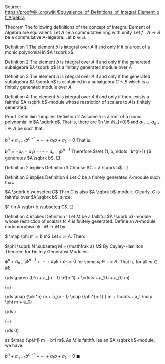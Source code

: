 # 

Source: https://proofwiki.org/wiki/Equivalence_of_Definitions_of_Integral_Element_of_Algebra



Theorem
The following definitions of the concept of Integral Element of Algebra are equivalent:
Let $A$ be a commutative ring with unity.
Let $f : A \to B$ be a commutative $A$-algebra.
Let $b\in B$.


Definition 1
The element $b$ is integral over $A$ if and only if it is a root of a monic polynomial in $A \sqbrk x$.

Definition 2
The element $b$ is integral over $A$ if and only if the generated subalgebra $A \sqbrk b$ is a finitely generated module over $A$.

Definition 3
The element $b$ is integral over $A$ if and only if the generated subalgebra $A \sqbrk b$ is contained in a subalgebra $C \le B$ which is a finitely generated module over $A$.

Definition 4
The element $b$ is integral over $A$ if and only if there exists a faithful $A \sqbrk b$-module whose restriction of scalars to $A$ is finitely generated.


Proof
Definition 1 implies Definition 2
Assume $b$ is a root of a monic polynomial in $A \sqbrk x$.
That is, there are $n \in \N_{>0}$ and $a_1, \ldots , a_{n-1} \in A$ be such that:

$b^n + a_{n - 1} b^{n-1} + \cdots + a_1 b + a_0 = 0$
That is:

$b^n = - a_0 - a_1 b - \cdots - a_{n-1} b^{n-1}$
Therefore $\set {1, b, \ldots , b^{n-1} }$ generates $A \sqbrk b$.
$\Box$

Definition 2 implies Definition 3
Choose $C = A \sqbrk b$.
$\Box$

Definition 3 implies Definition 4
Let $C$ be a finitely generated $A$-module such that:

$A \sqbrk b \subseteq C$
Then $C$ is also $A \sqbrk b$-module.
Clearly, $C$ is faithful over $A \sqbrk b$, since:

$1 \in A \sqbrk b \subseteq C$.
$\Box$

Definition 4 implies Definition 1
Let $M$ be a faithful $A \sqbrk b$-module whose restriction of scalars to $A$ is finitely generated.
Define an $A$-module endomorphism $\phi : M \to M$ by:

$ \map \phi m := b m$
Let $\mathfrak a := A$.
Then:

$\phi \sqbrk M \subseteq M = {\mathfrak a} M$
By Cayley-Hamilton Theorem for Finitely Generated Modules:

$\phi^n + a_{n - 1} \phi^{n-1} + \cdots + a_1 \phi + a_0 = 0$
for some $a_i \in {\mathfrak a} = A$.
That is, for all $m \in M$:














\(\ds \paren {b^n + a_{n - 1} b^{n-1} + \cdots + a_1 b + a_0} m\)

\(=\)







\(\ds \map {\phi^n} m + a_{n - 1} \map {\phi^{n-1} } m + \cdots + a_1 \map \phi m + a_0\)




















\(\ds \)

\(=\)







\(\ds 0\)









as $\map {\phi^i} m = b^i m$.
As $M$ is faithful as an $A \sqbrk b$-module, we have:

$b^n + a_{n - 1} b^{n-1} + \cdots + a_1 b + a_0 = 0$
$\blacksquare$





